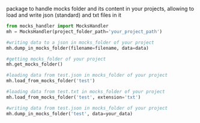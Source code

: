 package to handle mocks folder and its content in your projects, allowing to load and write json (standard) and txt files in it

```python
from mocks_handler import MocksHandler
mh = MocksHandler(project_folder_path='your_project_path')

#writing data to a json in mocks_folder of your project
mh.dump_in_mocks_folder(filename=filename, data=data)

#getting mocks_folder of your project
mh.get_mocks_folder()

#loading data from test.json in mocks_folder of your project
mh.load_from_mocks_folder('test')

#loading data from test.txt in mocks_folder of your project
mh.load_from_mocks_folder('test', extension='txt')

#writing data from test.json in mocks_folder of your project
mh.dump_in_mocks_folder('test', data=your_data)
```
